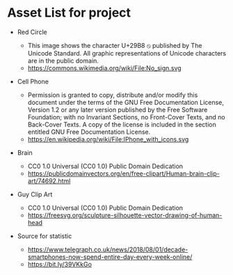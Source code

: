 # Asset List for project

* Red Circle
    * This image shows the character U+29B8 ⦸ published by The Unicode Standard. All graphic representations of Unicode characters are in the public domain.
    * https://commons.wikimedia.org/wiki/File:No_sign.svg

* Cell Phone
    * Permission is granted to copy, distribute and/or modify this document under the terms of the GNU Free Documentation License, Version 1.2 or any later version published by the Free Software Foundation; with no Invariant Sections, no Front-Cover Texts, and no Back-Cover Texts. A copy of the license is included in the section entitled GNU Free Documentation License.
    * https://en.wikipedia.org/wiki/File:IPhone_with_icons.svg

* Brain
    * CC0 1.0 Universal (CC0 1.0) Public Domain Dedication
    * https://publicdomainvectors.org/en/free-clipart/Human-brain-clip-art/74692.html

* Guy Clip Art
    * CC0 1.0 Universal (CC0 1.0) Public Domain Dedication
    * https://freesvg.org/sculpture-silhouette-vector-drawing-of-human-head

* Source for statistic
    * https://www.telegraph.co.uk/news/2018/08/01/decade-smartphones-now-spend-entire-day-every-week-online/
    * https://bit.ly/39VKkGo